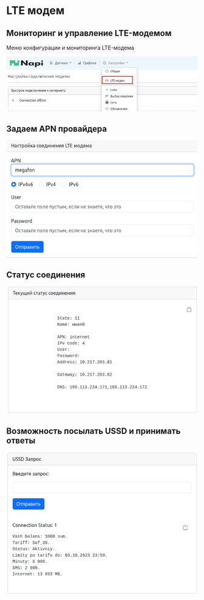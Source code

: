 # LTE модем

## Мониторинг и управление LTE-модемом

Меню конфигурации и мониторинга LTE-модема

![lte](img-lte/lte1.png)

## Задаем APN провайдера

![lte-apn](img-lte/lte-apn.png)

## Статус соединения

![lte-status](img-lte/lte-connection-status.png)

## Возможность посылать USSD и принимать ответы

![lte-ussd](img-lte/lte-ussd.png)
